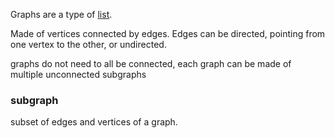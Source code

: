 Graphs are a type of [list](01%20Types%20of%20lists.md).

Made of vertices connected by edges.
Edges can be directed, pointing from one vertex to the other, or undirected.

graphs do not need to all be connected, each graph can be made of multiple unconnected subgraphs



### subgraph
subset of edges and vertices of a graph. 